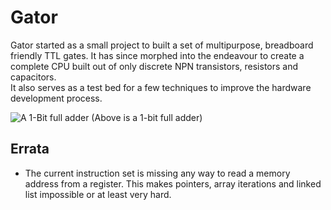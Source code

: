 # Gator
Gator started as a small project to built a set of multipurpose, breadboard friendly TTL gates. It has since morphed into the endeavour to create a complete CPU built out of only discrete NPN transistors, resistors and capacitors.  
It also serves as a test bed for a few techniques to improve the hardware development process.

![A 1-Bit full adder](http://www.justgeek.de/wp-content/uploads/2014/07/IMG_0173.jpg)
(Above is a 1-bit full adder)

## Errata
- The current instruction set is missing any way to read a memory address from a register. This makes pointers, array iterations and linked list impossible or at least very hard.
